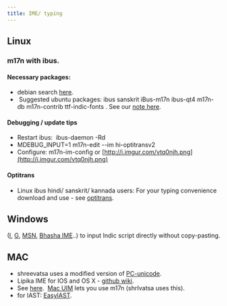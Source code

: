 ```yaml
---
title: IME/ typing
---
```


## Linux

### m17n with ibus.

#### Necessary packages:

*   debian search [here](https://packages.debian.org/search?searchon=names&keywords=m17n).
*    Suggested ubuntu packages: ibus sanskrit iBus-m17n ibus-qt4 m17n-db m17n-contrib ttf-indic-fonts . See our [note here](https://sites.google.com/site/sanskritcode/optitrans).

#### Debugging / update tips

- Restart ibus:  ibus-daemon -Rd
- MDEBUG_INPUT=1 m17n-edit --im hi-optitransv2
- Configure: m17n-im-config or [http://i.imgur.com/vtq0njh.png](http://i.imgur.com/vtq0njh.png)

#### Optitrans
- Linux ibus hindi/ sanskrit/ kannada users: For your typing convenience download and use - see [optitrans](optitrans.md).

## Windows

([I](http://en.wikipedia.org/wiki/Intelligent_Input_Bus), [G](http://www.google.com/ime/transliteration/), [MSN](http://specials.msn.co.in/ilit/WebEmbed.aspx?language=Kannada), [Bhasha IME](https://sites.google.com/site/bhashaime/)..) to input Indic script directly without copy-pasting.

## MAC

- shreevatsa uses a modified version of [PC-unicode](http://www.palitext.com/subpages/PC_Unicode.htm).
- Lipika IME for IOS and OS X - [github wiki](https://github.com/ratreya/lipika-ime).
- See [here](http://www.hpnadig.net/blog/typing-kannada-mac-uim-and-m17n-mac-os-x).  [Mac UIM](http://code.google.com/p/macuim/) lets you use m17n (shrIvatsa uses this).
- for IAST: [EasyIAST](https://shreevatsa.wordpress.com/2013/01/22/a-better-keyboard-layout-for-typing-iast-on-mac-os-x-based-on-easyunicode/).

